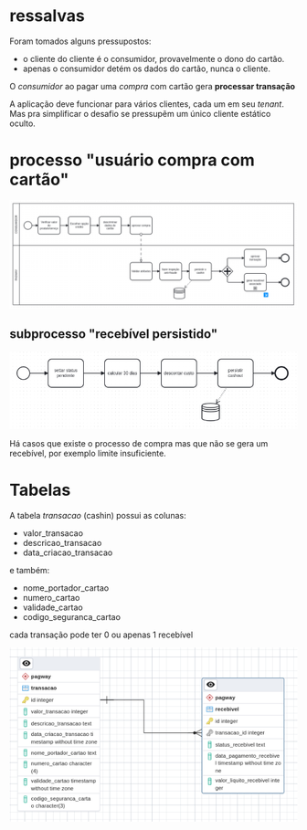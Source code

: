 # ressalvas
Foram tomados alguns pressupostos:
- o cliente do cliente é o consumidor, provavelmente o dono do cartão.
- apenas o consumidor detém os dados do cartão, nunca o cliente.

O _consumidor_ ao pagar uma _compra_ com cartão gera **processar transação**

A aplicação deve funcionar para vários clientes, cada um em seu _tenant_. Mas pra simplificar o desafio se pressupẽm um único cliente estático oculto.

# processo "usuário compra com cartão"

![diagrama de processo pagar compra](./consumidorPagway.png)

## subprocesso "recebível persistido"
![subprocesso recebiveis](./consumidorPagwayRecebivel.png)

Há casos que existe o processo de compra mas que não se gera um recebível, por exemplo limite insuficiente.

# Tabelas
A tabela _transacao_ (cashin) possui as colunas:
- valor_transacao
- descricao_transacao
- data_criacao_transacao

e também:
- nome_portador_cartao
- numero_cartao
- validade_cartao
- codigo_seguranca_cartao

cada transação pode ter 0 ou apenas 1 recebível 

![Diagrama Entidade Relacionamento](./tables.png)